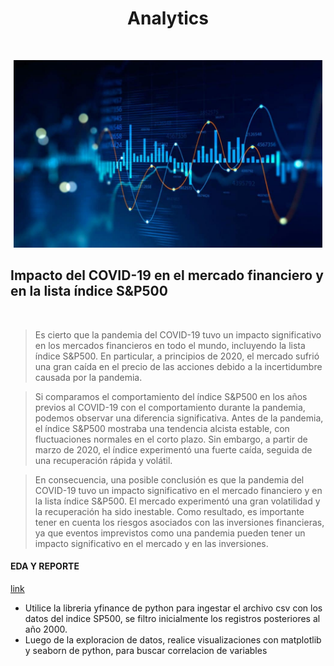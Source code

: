 # <h1 align=center> **Analytics** </h1>
</br>
<p align="center">
<img src="https://github.com/diegomaneyro/Analytics/blob/main/imagenes/Analytics.jpeg"  height=300>
</p>


## **Impacto del COVID-19 en el mercado financiero y en la lista índice S&P500**
</br>

> Es cierto que la pandemia del COVID-19 tuvo un impacto significativo en los mercados financieros en todo el mundo, incluyendo la lista índice S&P500. En particular, a principios de 2020, el mercado sufrió una gran caída en el precio de las acciones debido a la incertidumbre causada por la pandemia.

> Si comparamos el comportamiento del índice S&P500 en los años previos al COVID-19 con el comportamiento durante la pandemia, podemos observar una diferencia significativa. Antes de la pandemia, el índice S&P500 mostraba una tendencia alcista estable, con fluctuaciones normales en el corto plazo. Sin embargo, a partir de marzo de 2020, el índice experimentó una fuerte caída, seguida de una recuperación rápida y volátil.

> En consecuencia, una posible conclusión es que la pandemia del COVID-19 tuvo un impacto significativo en el mercado financiero y en la lista índice S&P500. El mercado experimentó una gran volatilidad y la recuperación ha sido inestable. Como resultado, es importante tener en cuenta los riesgos asociados con las inversiones financieras, ya que eventos imprevistos como una pandemia pueden tener un impacto significativo en el mercado y en las inversiones.

#### **EDA Y REPORTE**
[link](https://github.com/diegomaneyro/Analytics/blob/main/EDA)

* Utilice la libreria yfinance de python para ingestar el archivo csv con los datos del indice SP500, se filtro inicialmente los registros posteriores al año 2000.
* Luego de la exploracion de datos, realice visualizaciones con matplotlib y seaborn de python, para buscar correlacion de variables
